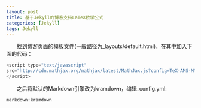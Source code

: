 ```yaml
---
layout: post
title: 基于Jekyll的博客支持LaTeX数学公式
categories: [Jekyll]
tags: Jekyll
---
```


　　找到博客页面的模板文件(一般路径为_layouts/default.html)，在其中加入下面的代码：
```javascript
<script type="text/javascript"
src="http://cdn.mathjax.org/mathjax/latest/MathJax.js?config=TeX-AMS-MML_HTMLorMML">
</script>
```
　　之后将默认的Markdown引擎改为kramdown，编辑_config.yml:
```
markdown:kramdown
```

